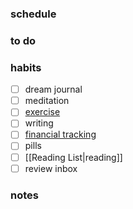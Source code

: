 ### schedule



### to do



### habits
- [ ] dream journal
- [ ] meditation
- [ ] [exercise](https://app.gmb.io/)
- [ ] writing
- [ ] [financial tracking](http://mint.com)
- [ ] pills
- [ ] [[Reading List|reading]]
- [ ] review inbox

### notes


